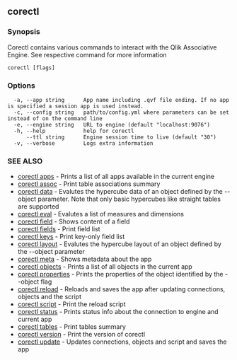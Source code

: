 ## corectl



### Synopsis

Corectl contains various commands to interact with the Qlik Associative Engine. See respective command for more information

```
corectl [flags]
```

### Options

```
  -a, --app string      App name including .qvf file ending. If no app is specified a session app is used instead.
  -c, --config string   path/to/config.yml where parameters can be set instead of on the command line
  -e, --engine string   URL to engine (default "localhost:9076")
  -h, --help            help for corectl
      --ttl string      Engine session time to live (default "30")
  -v, --verbose         Logs extra information
```

### SEE ALSO

* [corectl apps](corectl_apps.md)	 - Prints a list of all apps available in the current engine
* [corectl assoc](corectl_assoc.md)	 - Print table associations summary
* [corectl data](corectl_data.md)	 - Evalutes the hypercube data of an object defined by the --object parameter. Note that only basic hypercubes like straight tables are supported
* [corectl eval](corectl_eval.md)	 - Evalutes a list of measures and dimensions
* [corectl field](corectl_field.md)	 - Shows content of a field
* [corectl fields](corectl_fields.md)	 - Print field list
* [corectl keys](corectl_keys.md)	 - Print key-only field list
* [corectl layout](corectl_layout.md)	 - Evalutes the hypercube layout of an object defined by the --object parameter
* [corectl meta](corectl_meta.md)	 - Shows metadata about the app
* [corectl objects](corectl_objects.md)	 - Prints a list of all objects in the current app
* [corectl properties](corectl_properties.md)	 - Prints the properties of the object identified by the --object flag
* [corectl reload](corectl_reload.md)	 - Reloads and saves the app after updating connections, objects and the script
* [corectl script](corectl_script.md)	 - Print the reload script
* [corectl status](corectl_status.md)	 - Prints status info about the connection to engine and current app
* [corectl tables](corectl_tables.md)	 - Print tables summary
* [corectl version](corectl_version.md)	 - Print the version of corectl
* [corectl update](corectl_update.md)	 - Updates connections, objects and script and saves the app

